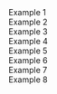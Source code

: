 <div class="grid-container">
  <div class="Example-1">Example 1</div>
  <div class="Example-2">Example 2</div>
  <div class="Example-3">Example 3</div>
  <div class="Example-4">Example 4</div>
  <div class="Example-5">Example 5</div>
  <div class="Example-6">Example 6</div>
  <div class="Example-7">Example 7</div>
  <div class="Example-8">Example 8</div>
</div>